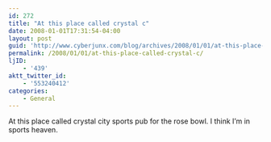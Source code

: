```yaml
---
id: 272
title: "At this place called crystal c"
date: 2008-01-01T17:31:54-04:00
layout: post
guid: 'http://www.cyberjunx.com/blog/archives/2008/01/01/at-this-place-called-crystal-c/'
permalink: /2008/01/01/at-this-place-called-crystal-c/
ljID:
    - '439'
aktt_twitter_id:
    - '553240412'
categories:
    - General
---
```


At this place called crystal city sports pub for the rose bowl. I think I’m in sports heaven.